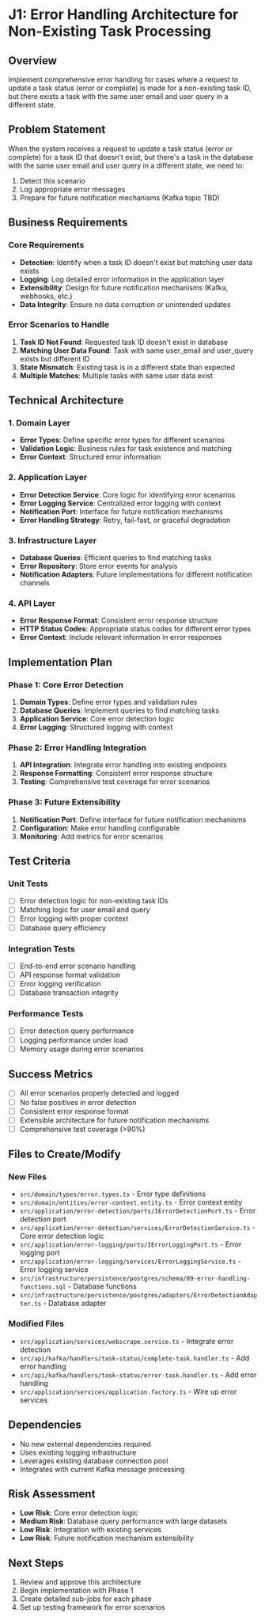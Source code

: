 # J1: Error Handling Architecture for Non-Existing Task Processing

## Overview

Implement comprehensive error handling for cases where a request to update a task status (error or complete) is made for a non-existing task ID, but there exists a task with the same user email and user query in a different state.

## Problem Statement

When the system receives a request to update a task status (error or complete) for a task ID that doesn't exist, but there's a task in the database with the same user email and user query in a different state, we need to:

1. Detect this scenario
2. Log appropriate error messages
3. Prepare for future notification mechanisms (Kafka topic TBD)

## Business Requirements

### Core Requirements

- **Detection**: Identify when a task ID doesn't exist but matching user data exists
- **Logging**: Log detailed error information in the application layer
- **Extensibility**: Design for future notification mechanisms (Kafka, webhooks, etc.)
- **Data Integrity**: Ensure no data corruption or unintended updates

### Error Scenarios to Handle

1. **Task ID Not Found**: Requested task ID doesn't exist in database
2. **Matching User Data Found**: Task with same user_email and user_query exists but different ID
3. **State Mismatch**: Existing task is in a different state than expected
4. **Multiple Matches**: Multiple tasks with same user data exist

## Technical Architecture

### 1. Domain Layer

- **Error Types**: Define specific error types for different scenarios
- **Validation Logic**: Business rules for task existence and matching
- **Error Context**: Structured error information

### 2. Application Layer

- **Error Detection Service**: Core logic for identifying error scenarios
- **Error Logging Service**: Centralized error logging with context
- **Notification Port**: Interface for future notification mechanisms
- **Error Handling Strategy**: Retry, fail-fast, or graceful degradation

### 3. Infrastructure Layer

- **Database Queries**: Efficient queries to find matching tasks
- **Error Repository**: Store error events for analysis
- **Notification Adapters**: Future implementations for different notification channels

### 4. API Layer

- **Error Response Format**: Consistent error response structure
- **HTTP Status Codes**: Appropriate status codes for different error types
- **Error Context**: Include relevant information in error responses

## Implementation Plan

### Phase 1: Core Error Detection

1. **Domain Types**: Define error types and validation rules
2. **Database Queries**: Implement queries to find matching tasks
3. **Application Service**: Core error detection logic
4. **Error Logging**: Structured logging with context

### Phase 2: Error Handling Integration

1. **API Integration**: Integrate error handling into existing endpoints
2. **Response Formatting**: Consistent error response structure
3. **Testing**: Comprehensive test coverage for error scenarios

### Phase 3: Future Extensibility

1. **Notification Port**: Define interface for future notification mechanisms
2. **Configuration**: Make error handling configurable
3. **Monitoring**: Add metrics for error scenarios

## Test Criteria

### Unit Tests

- [ ] Error detection logic for non-existing task IDs
- [ ] Matching logic for user email and query
- [ ] Error logging with proper context
- [ ] Database query efficiency

### Integration Tests

- [ ] End-to-end error scenario handling
- [ ] API response format validation
- [ ] Error logging verification
- [ ] Database transaction integrity

### Performance Tests

- [ ] Error detection query performance
- [ ] Logging performance under load
- [ ] Memory usage during error scenarios

## Success Metrics

- [ ] All error scenarios properly detected and logged
- [ ] No false positives in error detection
- [ ] Consistent error response format
- [ ] Extensible architecture for future notification mechanisms
- [ ] Comprehensive test coverage (>90%)

## Files to Create/Modify

### New Files

- `src/domain/types/error.types.ts` - Error type definitions
- `src/domain/entities/error-context.entity.ts` - Error context entity
- `src/application/error-detection/ports/IErrorDetectionPort.ts` - Error detection port
- `src/application/error-detection/services/ErrorDetectionService.ts` - Core error detection logic
- `src/application/error-logging/ports/IErrorLoggingPort.ts` - Error logging port
- `src/application/error-logging/services/ErrorLoggingService.ts` - Error logging service
- `src/infrastructure/persistence/postgres/schema/09-error-handling-functions.sql` - Database functions
- `src/infrastructure/persistence/postgres/adapters/ErrorDetectionAdapter.ts` - Database adapter

### Modified Files

- `src/application/services/webscrape.service.ts` - Integrate error detection
- `src/api/kafka/handlers/task-status/complete-task.handler.ts` - Add error handling
- `src/api/kafka/handlers/task-status/error-task.handler.ts` - Add error handling
- `src/application/services/application.factory.ts` - Wire up error services

## Dependencies

- No new external dependencies required
- Uses existing logging infrastructure
- Leverages existing database connection pool
- Integrates with current Kafka message processing

## Risk Assessment

- **Low Risk**: Core error detection logic
- **Medium Risk**: Database query performance with large datasets
- **Low Risk**: Integration with existing services
- **Low Risk**: Future notification mechanism extensibility

## Next Steps

1. Review and approve this architecture
2. Begin implementation with Phase 1
3. Create detailed sub-jobs for each phase
4. Set up testing framework for error scenarios
